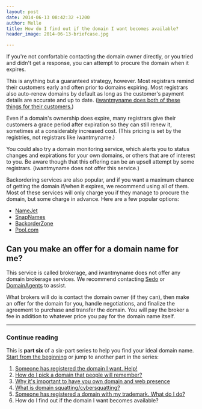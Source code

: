 ```yaml
---
layout: post
date: 2014-06-13 08:42:32 +1200
author: Melle
title: How do I find out if the domain I want becomes available?
header_image: 2014-06-13-briefcase.jpg

---
```


<!-- excerpt -->

If you're not comfortable contacting the domain owner directly, or you tried and didn't get a response, you can attempt to procure the domain when it expires. 

This is anything but a guaranteed strategy, however. Most registrars remind their customers early and often prior to domains expiring. Most registrars also auto-renew domains by default as long as the customer's payment details are accurate and up to date. ([iwantmyname does both of these things for their customers.](http://help.iwantmyname.com/customer/portal/articles/184422))

Even if a domain's ownership does expire, many registrars give their customers a grace period after expiration so they can still renew it, sometimes at a considerably increased cost. (This pricing is set by the registries, not registrars like iwantmyname.)

<!-- /excerpt -->

You could also try a domain monitoring service, which alerts you to status changes and expirations for your own domains, or others that are of interest to you. Be aware though that this offering can be an upsell attempt by some registrars. (iwantmyname does not offer this service.)

Backordering services are also popular, and if you want a maximum chance of getting the domain if/when it expires, we recommend using all of them. Most of these services will only charge you if they manage to procure the domain, but some charge in advance. Here are a few popular options:

* [NameJet](http://namejet.com)
* [SnapNames](http://snapnames.com)
* [BackorderZone](http://backorderzone.com)
* [Pool.com](http://pool.com)


## Can you make an offer for a domain name for me?

This service is called brokerage, and iwantmyname does not offer any domain brokerage services. We recommend contacting [Sedo](http://www.sedo.com/us/buy-domains/domain-brokerage/) or [DomainAgents](https://domainagents.com/) to assist. 

What brokers will do is contact the domain owner (if they can), then make an offer for the domain for you, handle negotiations, and finalize the agreement to purchase and transfer the domain. You will pay the broker a fee in addition to whatever price you pay for the domain name itself.


***

### Continue reading

This is **part six** of a six-part series to help you find your ideal domain name. [Start from the beginning](http://blog.iwantmyname.com/2014/06/domain-already-registered-pt1.html) or jump to another part in the series:

1. [Someone has registered the domain I want. Help!](http://blog.iwantmyname.com/2014/06/domain-already-registered-pt1.html)
2. [How do I pick a domain that people will remember?](http://blog.iwantmyname.com/2014/06/domain-already-registered-pt2.html)
3. [Why it's important to have you own domain and web presence](http://blog.iwantmyname.com/2014/06/domain-already-registered-pt3.html)
4. [What is domain squatting/cybersquatting?](http://blog.iwantmyname.com/2014/06/domain-already-registered-pt4.html)
5. [Someone has registered a domain with my trademark. What do I do?](http://blog.iwantmyname.com/2014/06/domain-already-registered-pt5.html)
6. How do I find out if the domain I want becomes available?
